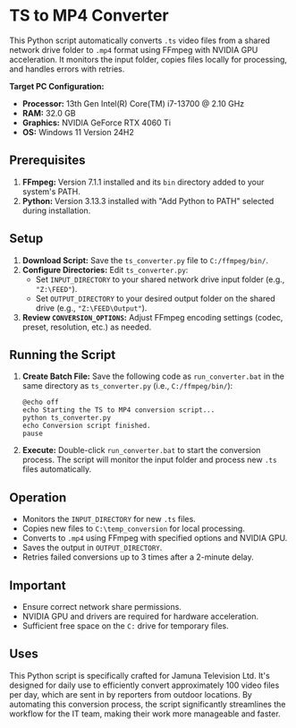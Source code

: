 # TS to MP4 Converter

This Python script automatically converts `.ts` video files from a shared network drive folder to `.mp4` format using FFmpeg with NVIDIA GPU acceleration. It monitors the input folder, copies files locally for processing, and handles errors with retries.


**Target PC Configuration:**

* **Processor:** 13th Gen Intel(R) Core(TM) i7-13700 @ 2.10 GHz
* **RAM:** 32.0 GB
* **Graphics:** NVIDIA GeForce RTX 4060 Ti
* **OS:** Windows 11 Version 24H2

  
## Prerequisites

1.  **FFmpeg:** Version 7.1.1 installed and its `bin` directory added to your system's PATH.
2.  **Python:** Version 3.13.3 installed with "Add Python to PATH" selected during installation.

## Setup

1.  **Download Script:** Save the `ts_converter.py` file to `C:/ffmpeg/bin/`.
2.  **Configure Directories:** Edit `ts_converter.py`:
    * Set `INPUT_DIRECTORY` to your shared network drive input folder (e.g., `"Z:\FEED"`).
    * Set `OUTPUT_DIRECTORY` to your desired output folder on the shared drive (e.g., `"Z:\FEED\Output"`).
3.  **Review `CONVERSION_OPTIONS`:** Adjust FFmpeg encoding settings (codec, preset, resolution, etc.) as needed.

## Running the Script

1.  **Create Batch File:** Save the following code as `run_converter.bat` in the same directory as `ts_converter.py` (i.e., `C:/ffmpeg/bin/`):

    ```batch
    @echo off
    echo Starting the TS to MP4 conversion script...
    python ts_converter.py
    echo Conversion script finished.
    pause
    ```

2.  **Execute:** Double-click `run_converter.bat` to start the conversion process. The script will monitor the input folder and process new `.ts` files automatically.

## Operation

* Monitors the `INPUT_DIRECTORY` for new `.ts` files.
* Copies new files to `C:\temp_conversion` for local processing.
* Converts to `.mp4` using FFmpeg with specified options and NVIDIA GPU.
* Saves the output in `OUTPUT_DIRECTORY`.
* Retries failed conversions up to 3 times after a 2-minute delay.

## Important

* Ensure correct network share permissions.
* NVIDIA GPU and drivers are required for hardware acceleration.
* Sufficient free space on the `C:` drive for temporary files.

## Uses
This Python script is specifically crafted for Jamuna Television Ltd. It's designed for daily use to efficiently convert approximately 100 video files per day, which are sent in by reporters from outdoor locations. By automating this conversion process, the script significantly streamlines the workflow for the IT team, making their work more manageable and faster.

